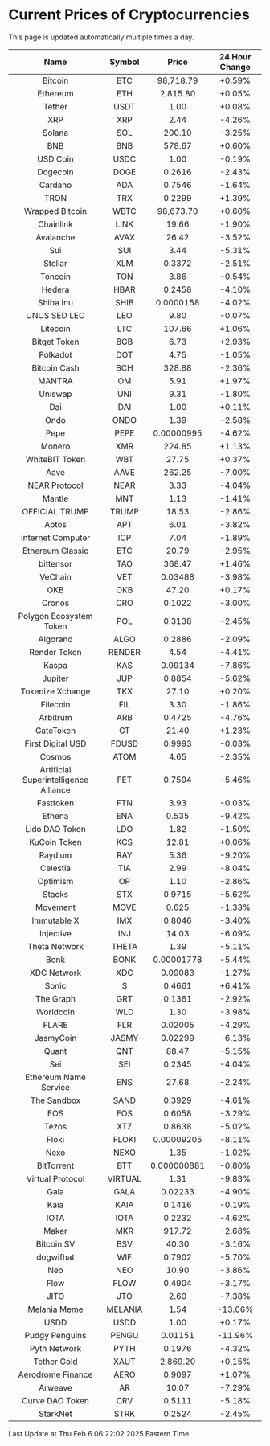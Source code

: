 # Current Prices of Cryptocurrencies
This page is updated automatically multiple times a day.

| Name | Symbol | Price | 24 Hour Change |
| :---: |:---:| :---: | :---: |
| Bitcoin | BTC | 98,718.79 | +0.59% |
| Ethereum | ETH | 2,815.80 | +0.05% |
| Tether | USDT | 1.00 | +0.08% |
| XRP | XRP | 2.44 | -4.26% |
| Solana | SOL | 200.10 | -3.25% |
| BNB | BNB | 578.67 | +0.60% |
| USD Coin | USDC | 1.00 | -0.19% |
| Dogecoin | DOGE | 0.2616 | -2.43% |
| Cardano | ADA | 0.7546 | -1.64% |
| TRON | TRX | 0.2299 | +1.39% |
| Wrapped Bitcoin | WBTC | 98,673.70 | +0.60% |
| Chainlink | LINK | 19.66 | -1.90% |
| Avalanche | AVAX | 26.42 | -3.52% |
| Sui | SUI | 3.44 | -5.31% |
| Stellar | XLM | 0.3372 | -2.51% |
| Toncoin | TON | 3.86 | -0.54% |
| Hedera | HBAR | 0.2458 | -4.10% |
| Shiba Inu | SHIB | 0.0000158 | -4.02% |
| UNUS SED LEO | LEO | 9.80 | -0.07% |
| Litecoin | LTC | 107.66 | +1.06% |
| Bitget Token | BGB | 6.73 | +2.93% |
| Polkadot | DOT | 4.75 | -1.05% |
| Bitcoin Cash | BCH | 328.88 | -2.36% |
| MANTRA | OM | 5.91 | +1.97% |
| Uniswap | UNI | 9.31 | -1.80% |
| Dai | DAI | 1.00 | +0.11% |
| Ondo | ONDO | 1.39 | -2.58% |
| Pepe | PEPE | 0.00000995 | -4.62% |
| Monero | XMR | 224.85 | +1.13% |
| WhiteBIT Token | WBT | 27.75 | +0.37% |
| Aave | AAVE | 262.25 | -7.00% |
| NEAR Protocol | NEAR | 3.33 | -4.04% |
| Mantle | MNT | 1.13 | -1.41% |
| OFFICIAL TRUMP | TRUMP | 18.53 | -2.86% |
| Aptos | APT | 6.01 | -3.82% |
| Internet Computer | ICP | 7.04 | -1.89% |
| Ethereum Classic | ETC | 20.79 | -2.95% |
| bittensor | TAO | 368.47 | +1.46% |
| VeChain | VET | 0.03488 | -3.98% |
| OKB | OKB | 47.20 | +0.17% |
| Cronos | CRO | 0.1022 | -3.00% |
| Polygon Ecosystem Token | POL | 0.3138 | -2.45% |
| Algorand | ALGO | 0.2886 | -2.09% |
| Render Token | RENDER | 4.54 | -4.41% |
| Kaspa | KAS | 0.09134 | -7.86% |
| Jupiter | JUP | 0.8854 | -5.62% |
| Tokenize Xchange | TKX | 27.10 | +0.20% |
| Filecoin | FIL | 3.30 | -1.86% |
| Arbitrum | ARB | 0.4725 | -4.76% |
| GateToken | GT | 21.40 | +1.23% |
| First Digital USD | FDUSD | 0.9993 | -0.03% |
| Cosmos | ATOM | 4.65 | -2.35% |
| Artificial Superintelligence Alliance | FET | 0.7594 | -5.46% |
| Fasttoken | FTN | 3.93 | -0.03% |
| Ethena | ENA | 0.535 | -9.42% |
| Lido DAO Token | LDO | 1.82 | -1.50% |
| KuCoin Token | KCS | 12.81 | +0.06% |
| Raydium | RAY | 5.36 | -9.20% |
| Celestia | TIA | 2.99 | -8.04% |
| Optimism | OP | 1.10 | -2.86% |
| Stacks | STX | 0.9715 | -5.62% |
| Movement | MOVE | 0.625 | -1.33% |
| Immutable X | IMX | 0.8046 | -3.40% |
| Injective | INJ | 14.03 | -6.09% |
| Theta Network | THETA | 1.39 | -5.11% |
| Bonk | BONK | 0.00001778 | -5.44% |
| XDC Network | XDC | 0.09083 | -1.27% |
| Sonic | S | 0.4661 | +6.41% |
| The Graph | GRT | 0.1361 | -2.92% |
| Worldcoin | WLD | 1.30 | -3.98% |
| FLARE | FLR | 0.02005 | -4.29% |
| JasmyCoin | JASMY | 0.02299 | -6.13% |
| Quant | QNT | 88.47 | -5.15% |
| Sei | SEI | 0.2345 | -4.04% |
| Ethereum Name Service | ENS | 27.68 | -2.24% |
| The Sandbox | SAND | 0.3929 | -4.61% |
| EOS | EOS | 0.6058 | -3.29% |
| Tezos | XTZ | 0.8638 | -5.02% |
| Floki | FLOKI | 0.00009205 | -8.11% |
| Nexo | NEXO | 1.35 | -1.02% |
| BitTorrent | BTT | 0.000000881 | -0.80% |
| Virtual Protocol | VIRTUAL | 1.31 | -9.83% |
| Gala | GALA | 0.02233 | -4.90% |
| Kaia | KAIA | 0.1416 | -0.19% |
| IOTA | IOTA | 0.2232 | -4.62% |
| Maker | MKR | 917.72 | -2.68% |
| Bitcoin SV | BSV | 40.30 | -3.16% |
| dogwifhat | WIF | 0.7902 | -5.70% |
| Neo | NEO | 10.90 | -3.86% |
| Flow | FLOW | 0.4904 | -3.17% |
| JITO | JTO | 2.60 | -7.38% |
| Melania Meme | MELANIA | 1.54 | -13.06% |
| USDD | USDD | 1.00 | +0.17% |
| Pudgy Penguins | PENGU | 0.01151 | -11.96% |
| Pyth Network | PYTH | 0.1976 | -4.32% |
| Tether Gold | XAUT | 2,869.20 | +0.15% |
| Aerodrome Finance | AERO | 0.9097 | +1.07% |
| Arweave | AR | 10.07 | -7.29% |
| Curve DAO Token | CRV | 0.5111 | -5.18% |
| StarkNet | STRK | 0.2524 | -2.45% |

Last Update at Thu Feb  6 06:22:02 2025 Eastern Time